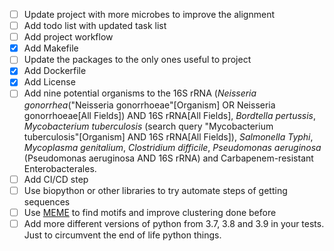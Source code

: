 - [ ] Update project with more microbes to improve the alignment
- [ ] Add todo list with updated task list
- [ ] Add project workflow
- [x] Add Makefile
- [ ] Update the packages to the only ones useful to project
- [x] Add Dockerfile
- [x] Add License
- [ ] Add nine potential organisms to the 16S rRNA (*Neisseria gonorrhea*("Neisseria gonorrhoeae"[Organism] OR Neisseria gonorrhoeae[All Fields]) AND 16S rRNA[All Fields], *Bordtella pertussis*, *Mycobacterium tuberculosis* (search query "Mycobacterium tuberculosis"[Organism] AND 16S rRNA[All Fields]), *Salmonella Typhi*, *Mycoplasma genitalium*, *Clostridium difficile*, *Pseudomonas aeruginosa* (Pseudomonas aeruginosa AND 16S rRNA) and Carbapenem-resistant Enterobacterales.
- [ ] Add CI/CD step
- [ ] Use biopython or other libraries to try automate steps of getting sequences
- [ ] Use [MEME](https://rosalind.info/glossary/meme/) to find motifs and improve clustering done before
- [ ] Add more different versions of python from 3.7, 3.8 and 3.9 in your tests. Just to circumvent the end of life python things.
